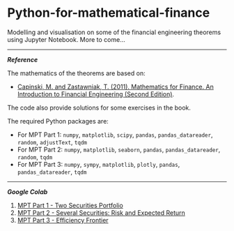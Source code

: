# Python-for-mathematical-finance
Modelling and visualisation on some of the financial engineering theorems using Jupyter Notebook. More to come...

***

***Reference***

The mathematics of the theorems are based on:

- [Capinski, M. and Zastawniak, T. (2011). Mathematics for Finance. An Introduction to Financial Engineering (Second Edition)](https://link.springer.com/gp/book/9780857290816).

The code also provide solutions for some exercises in the book.

The required Python packages are:

- For MPT Part 1: `numpy`, `matplotlib`, `scipy`, `pandas`, `pandas_datareader`, `random`, `adjustText`, `tqdm`
- For MPT Part 2: `numpy`, `matplotlib`, `seaborn`, `pandas`, `pandas_datareader`, `random`, `tqdm`
- For MPT Part 3: `numpy`, `sympy`, `matplotlib`, `plotly`, `pandas`, `pandas_datareader`, `tqdm`

***

***Google Colab***

1. [MPT Part 1 - Two Securities Portfolio](https://colab.research.google.com/drive/1zCSZWT7dTZ59gg85yVucxqb2XMD_IzdP?usp=sharing)
2. [MPT Part 2 - Several Securities: Risk and Expected Return](https://colab.research.google.com/drive/1mw63QFL6HlsWu396ISK5nhNyKcNWRR_v?usp=sharing)
3. [MPT Part 3 - Efficiency Frontier](https://colab.research.google.com/drive/1-igLEymADeO6dVxtSjsB6eL0Cle60b9s?usp=sharing)
